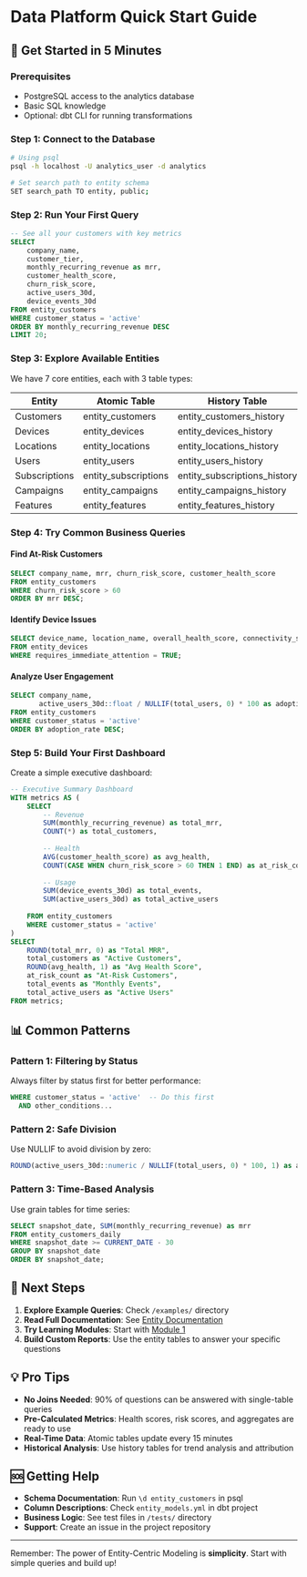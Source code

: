 # Data Platform Quick Start Guide

## 🚀 Get Started in 5 Minutes

### Prerequisites
- PostgreSQL access to the analytics database
- Basic SQL knowledge
- Optional: dbt CLI for running transformations

### Step 1: Connect to the Database

```bash
# Using psql
psql -h localhost -U analytics_user -d analytics

# Set search path to entity schema
SET search_path TO entity, public;
```

### Step 2: Run Your First Query

```sql
-- See all your customers with key metrics
SELECT 
    company_name,
    customer_tier,
    monthly_recurring_revenue as mrr,
    customer_health_score,
    churn_risk_score,
    active_users_30d,
    device_events_30d
FROM entity_customers
WHERE customer_status = 'active'
ORDER BY monthly_recurring_revenue DESC
LIMIT 20;
```

### Step 3: Explore Available Entities

We have 7 core entities, each with 3 table types:

| Entity | Atomic Table | History Table | Grain Table |
|--------|--------------|---------------|-------------|
| Customers | entity_customers | entity_customers_history | entity_customers_daily |
| Devices | entity_devices | entity_devices_history | entity_devices_hourly |
| Locations | entity_locations | entity_locations_history | entity_locations_weekly |
| Users | entity_users | entity_users_history | entity_users_weekly |
| Subscriptions | entity_subscriptions | entity_subscriptions_history | entity_subscriptions_monthly |
| Campaigns | entity_campaigns | entity_campaigns_history | entity_campaigns_daily |
| Features | entity_features | entity_features_history | entity_features_monthly |

### Step 4: Try Common Business Queries

#### Find At-Risk Customers
```sql
SELECT company_name, mrr, churn_risk_score, customer_health_score
FROM entity_customers
WHERE churn_risk_score > 60
ORDER BY mrr DESC;
```

#### Identify Device Issues
```sql
SELECT device_name, location_name, overall_health_score, connectivity_status
FROM entity_devices
WHERE requires_immediate_attention = TRUE;
```

#### Analyze User Engagement
```sql
SELECT company_name, 
       active_users_30d::float / NULLIF(total_users, 0) * 100 as adoption_rate
FROM entity_customers
WHERE customer_status = 'active'
ORDER BY adoption_rate DESC;
```

### Step 5: Build Your First Dashboard

Create a simple executive dashboard:

```sql
-- Executive Summary Dashboard
WITH metrics AS (
    SELECT 
        -- Revenue
        SUM(monthly_recurring_revenue) as total_mrr,
        COUNT(*) as total_customers,
        
        -- Health
        AVG(customer_health_score) as avg_health,
        COUNT(CASE WHEN churn_risk_score > 60 THEN 1 END) as at_risk_count,
        
        -- Usage
        SUM(device_events_30d) as total_events,
        SUM(active_users_30d) as total_active_users
        
    FROM entity_customers
    WHERE customer_status = 'active'
)
SELECT 
    ROUND(total_mrr, 0) as "Total MRR",
    total_customers as "Active Customers",
    ROUND(avg_health, 1) as "Avg Health Score",
    at_risk_count as "At-Risk Customers",
    total_events as "Monthly Events",
    total_active_users as "Active Users"
FROM metrics;
```

## 📊 Common Patterns

### Pattern 1: Filtering by Status
Always filter by status first for better performance:
```sql
WHERE customer_status = 'active'  -- Do this first
  AND other_conditions...
```

### Pattern 2: Safe Division
Use NULLIF to avoid division by zero:
```sql
ROUND(active_users_30d::numeric / NULLIF(total_users, 0) * 100, 1) as adoption_rate
```

### Pattern 3: Time-Based Analysis
Use grain tables for time series:
```sql
SELECT snapshot_date, SUM(monthly_recurring_revenue) as mrr
FROM entity_customers_daily
WHERE snapshot_date >= CURRENT_DATE - 30
GROUP BY snapshot_date
ORDER BY snapshot_date;
```

## 🎯 Next Steps

1. **Explore Example Queries**: Check `/examples/` directory
2. **Read Full Documentation**: See [Entity Documentation](docs/entity_tables_documentation.md)
3. **Try Learning Modules**: Start with [Module 1](learning_modules/module_1_saas_fundamentals/)
4. **Build Custom Reports**: Use the entity tables to answer your specific questions

## 💡 Pro Tips

- **No Joins Needed**: 90% of questions can be answered with single-table queries
- **Pre-Calculated Metrics**: Health scores, risk scores, and aggregates are ready to use
- **Real-Time Data**: Atomic tables update every 15 minutes
- **Historical Analysis**: Use history tables for trend analysis and attribution

## 🆘 Getting Help

- **Schema Documentation**: Run `\d entity_customers` in psql
- **Column Descriptions**: Check `entity_models.yml` in dbt project
- **Business Logic**: See test files in `/tests/` directory
- **Support**: Create an issue in the project repository

---

Remember: The power of Entity-Centric Modeling is **simplicity**. Start with simple queries and build up!